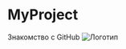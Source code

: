 # MyProject

Знакомство с GitHub
![Логотип](https://octodex.github.com/images/orderedlistocat.png "Логотип GitHub")
